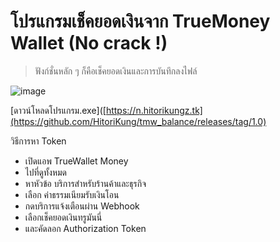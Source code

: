 # โปรแกรมเช็คยอดเงินจาก TrueMoney Wallet (No crack !)
> ฟังก์ชั่นหลัก ๆ ก็คือเช็คยอดเงินและการบันทึกลงไฟล์

![image](https://github.com/user-attachments/assets/9e9181df-b6e5-4f7b-a8f6-c0a3a0e0564d)

[ดาวน์โหลดโปรแกรม.exe]([https://n.hitorikungz.tk](https://github.com/HitoriKung/tmw_balance/releases/tag/1.0)

วิธีการหา Token
- เปิดแอพ TrueWallet Money
- ไปที่ดูทั้งหมด
- หาหัวข้อ บริการสำหรับร้านค้าและธุรกิจ
- เลือก ค่าธรรมเนียมรับเงินโอน
- กดบริการแจ้งเตือนผ่าน Webhook
- เลือกเช็คยอดเงินทรูมันนี่
- และคัดลอก Authorization Token
